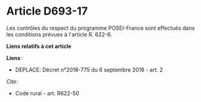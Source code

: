 # Article D693-17

Les contrôles du respect du programme POSEI-France sont effectués dans les conditions prévues à l'article R. 622-6.

**Liens relatifs à cet article**

**Liens**:

  - DEPLACE: Décret n°2018-775 du 6 septembre 2018 - art. 2

_Cite_:

  - Code rural - art. R622-50
